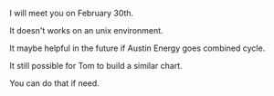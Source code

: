 I will meet you on February 30th.

It doesn't works on an unix environment.

It maybe helpful in the future if Austin Energy goes combined cycle.

It still possible for Tom to build a similar chart.

You can do that if need.
